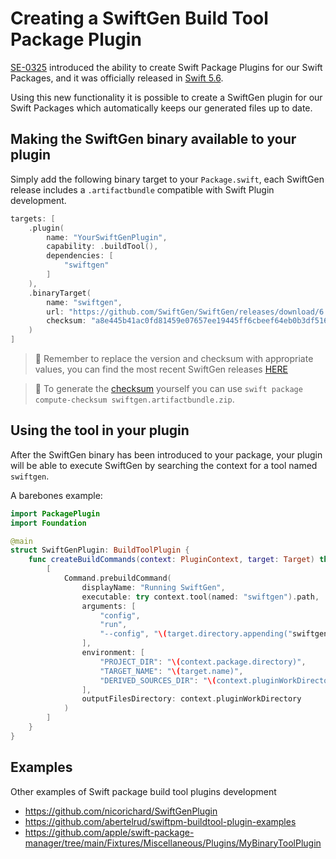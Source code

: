 # Creating a SwiftGen Build Tool Package Plugin

[SE-0325](https://github.com/apple/swift-evolution/blob/main/proposals/0325-swiftpm-additional-plugin-apis.md) introduced the ability to create Swift Package Plugins for our Swift Packages, and it was officially released in [Swift 5.6](https://github.com/apple/swift/blob/main/CHANGELOG.md#swift-56).

Using this new functionality it is possible to create a SwiftGen plugin for our Swift Packages which automatically keeps our generated files up to date.

## Making the SwiftGen binary available to your plugin

Simply add the following binary target to your `Package.swift`, each SwiftGen release includes a `.artifactbundle` compatible with Swift Plugin development.

```swift
targets: [
    .plugin(
        name: "YourSwiftGenPlugin",
        capability: .buildTool(),
        dependencies: [
            "swiftgen"
        ]
    ),    
    .binaryTarget(
        name: "swiftgen",
        url: "https://github.com/SwiftGen/SwiftGen/releases/download/6.5.1/swiftgen.artifactbundle.zip",
        checksum: "a8e445b41ac0fd81459e07657ee19445ff6cbeef64eb0b3df51637b85f925da8"
    )
]
```

> 👋 Remember to replace the version and checksum with appropriate values, you can find the most recent SwiftGen releases [HERE](https://github.com/SwiftGen/SwiftGen/releases)

> 🧮 To generate the [checksum](https://developer.apple.com/documentation/swift_packages/target/3583312-checksum) yourself you can use `swift package compute-checksum swiftgen.artifactbundle.zip`.

## Using the tool in your plugin

After the SwiftGen binary has been introduced to your package, your plugin will be able to execute SwiftGen by searching the context for a tool named `swiftgen`.

A barebones example:

```swift
import PackagePlugin
import Foundation

@main
struct SwiftGenPlugin: BuildToolPlugin {
    func createBuildCommands(context: PluginContext, target: Target) throws -> [Command] {
        [
            Command.prebuildCommand(
                displayName: "Running SwiftGen",
                executable: try context.tool(named: "swiftgen").path,
                arguments: [
                    "config",
                    "run",
                    "--config", "\(target.directory.appending("swiftgen.yml"))"
                ],
                environment: [
                    "PROJECT_DIR": "\(context.package.directory)",
                    "TARGET_NAME": "\(target.name)",
                    "DERIVED_SOURCES_DIR": "\(context.pluginWorkDirectory)",
                ],
                outputFilesDirectory: context.pluginWorkDirectory
            )
        ]
    }
}
```

## Examples

Other examples of Swift package build tool plugins development

- <https://github.com/nicorichard/SwiftGenPlugin>
- <https://github.com/abertelrud/swiftpm-buildtool-plugin-examples>
- <https://github.com/apple/swift-package-manager/tree/main/Fixtures/Miscellaneous/Plugins/MyBinaryToolPlugin>

